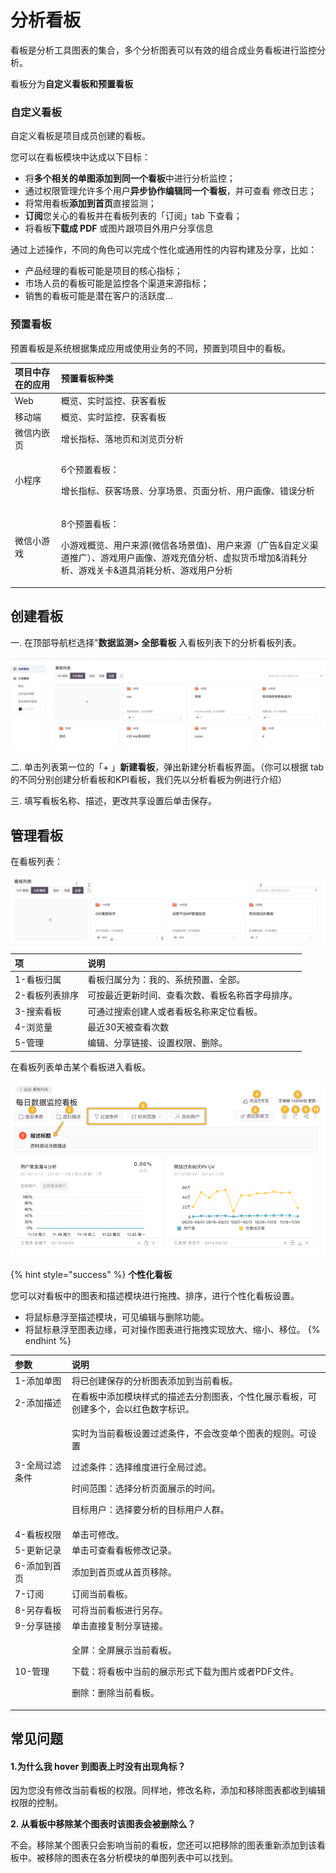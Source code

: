 # 分析看板

看板是分析工具图表的集合，多个分析图表可以有效的组合成业务看板进行监控分析。

看板分为**自定义看板和预置看板**

### 自定义看板

自定义看板是项目成员创建的看板。

您可以在看板模块中达成以下目标：

* 将**多个相关的单图添加到同一个看板**中进行分析监控；
* 通过权限管理允许多个用户**异步协作编辑同一个看板**，并可查看 修改日志；
* 将常用看板**添加到首页**直接监测；
* **订阅**您关心的看板并在看板列表的「订阅」tab 下查看；
* 将看板**下载成 PDF** 或图片跟项目外用户分享信息

通过上述操作，不同的角色可以完成个性化或通用性的内容构建及分享，比如：

* 产品经理的看板可能是项目的核心指标；
* 市场人员的看板可能是监控各个渠道来源指标；
* 销售的看板可能是潜在客户的活跃度…

### 预置看板

预置看板是系统根据集成应用或使用业务的不同，预置到项目中的看板。

<table>
  <thead>
    <tr>
      <th style="text-align:left">&#x9879;&#x76EE;&#x4E2D;&#x5B58;&#x5728;&#x7684;&#x5E94;&#x7528;</th>
      <th
      style="text-align:left">&#x9884;&#x7F6E;&#x770B;&#x677F;&#x79CD;&#x7C7B;</th>
    </tr>
  </thead>
  <tbody>
    <tr>
      <td style="text-align:left">Web</td>
      <td style="text-align:left">&#x6982;&#x89C8;&#x3001;&#x5B9E;&#x65F6;&#x76D1;&#x63A7;&#x3001;&#x83B7;&#x5BA2;&#x770B;&#x677F;</td>
    </tr>
    <tr>
      <td style="text-align:left">&#x79FB;&#x52A8;&#x7AEF;</td>
      <td style="text-align:left">&#x6982;&#x89C8;&#x3001;&#x5B9E;&#x65F6;&#x76D1;&#x63A7;&#x3001;&#x83B7;&#x5BA2;&#x770B;&#x677F;</td>
    </tr>
    <tr>
      <td style="text-align:left">&#x5FAE;&#x4FE1;&#x5185;&#x5D4C;&#x9875;</td>
      <td style="text-align:left">&#x589E;&#x957F;&#x6307;&#x6807;&#x3001;&#x843D;&#x5730;&#x9875;&#x548C;&#x6D4F;&#x89C8;&#x9875;&#x5206;&#x6790;</td>
    </tr>
    <tr>
      <td style="text-align:left">&#x5C0F;&#x7A0B;&#x5E8F;</td>
      <td style="text-align:left">
        <p>6&#x4E2A;&#x9884;&#x7F6E;&#x770B;&#x677F;&#xFF1A;</p>
        <p>&#x589E;&#x957F;&#x6307;&#x6807;&#x3001;&#x83B7;&#x5BA2;&#x573A;&#x666F;&#x3001;&#x5206;&#x4EAB;&#x573A;&#x666F;&#x3001;&#x9875;&#x9762;&#x5206;&#x6790;&#x3001;&#x7528;&#x6237;&#x753B;&#x50CF;&#x3001;&#x9519;&#x8BEF;&#x5206;&#x6790;</p>
      </td>
    </tr>
    <tr>
      <td style="text-align:left">&#x5FAE;&#x4FE1;&#x5C0F;&#x6E38;&#x620F;</td>
      <td style="text-align:left">
        <p>8&#x4E2A;&#x9884;&#x7F6E;&#x770B;&#x677F;&#xFF1A;</p>
        <p>&#x5C0F;&#x6E38;&#x620F;&#x6982;&#x89C8;&#x3001;&#x7528;&#x6237;&#x6765;&#x6E90;(&#x5FAE;&#x4FE1;&#x5404;&#x573A;&#x666F;&#x503C;)&#x3001;&#x7528;&#x6237;&#x6765;&#x6E90;&#xFF08;&#x5E7F;&#x544A;&amp;&#x81EA;&#x5B9A;&#x4E49;&#x6E20;&#x9053;&#x63A8;&#x5E7F;&#xFF09;&#x3001;&#x6E38;&#x620F;&#x7528;&#x6237;&#x753B;&#x50CF;&#x3001;&#x6E38;&#x620F;&#x5145;&#x503C;&#x5206;&#x6790;&#x3001;&#x865A;&#x62DF;&#x8D27;&#x5E01;&#x589E;&#x52A0;&amp;&#x6D88;&#x8017;&#x5206;&#x6790;&#x3001;&#x6E38;&#x620F;&#x5173;&#x5361;&amp;&#x9053;&#x5177;&#x6D88;&#x8017;&#x5206;&#x6790;&#x3001;&#x6E38;&#x620F;&#x7528;&#x6237;&#x5206;&#x6790;</p>
      </td>
    </tr>
  </tbody>
</table>

## 创建看板

一. 在顶部导航栏选择"**数据监测&gt; 全部看板** 入看板列表下的分析看板列表。

![](../../../.gitbook/assets/image%20%2815%29.png)



二. 单击列表第一位的「+ 」**新建看板**，弹出新建分析看板界面。（你可以根据 tab 的不同分别创建分析看板和KPI看板，我们先以分析看板为例进行介绍）

三. 填写看板名称、描述，更改共享设置后单击保存。

## 管理看板 <a id="2-gong-neng-shuo-ming"></a>

在看板列表：

![](../../../.gitbook/assets/image%20%2837%29.png)

| 项 | 说明 |
| :--- | :--- |
| 1-看板归属 | 看板归属分为：我的、系统预置、全部。 |
| 2-看板列表排序 | 可按最近更新时间、查看次数、看板名称首字母排序。 |
| 3-搜索看板 | 可通过搜索创建人或者看板名称来定位看板。 |
| 4-浏览量 | 最近30天被查看次数 |
| 5-管理 | 编辑、分享链接、设置权限、删除。 |

在看板列表单击某个看板进入看板。

![](../../../.gitbook/assets/image%20%2821%29.png)

{% hint style="success" %}
**个性化看板**

您可以对看板中的图表和描述模块进行拖拽、排序，进行个性化看板设置。

* 将鼠标悬浮至描述模块，可见编辑与删除功能。
* 将鼠标悬浮至图表边缘，可对操作图表进行拖拽实现放大、缩小、移位。
{% endhint %}

<table>
  <thead>
    <tr>
      <th style="text-align:left">&#x53C2;&#x6570;</th>
      <th style="text-align:left">&#x8BF4;&#x660E;</th>
    </tr>
  </thead>
  <tbody>
    <tr>
      <td style="text-align:left">1-&#x6DFB;&#x52A0;&#x5355;&#x56FE;</td>
      <td style="text-align:left">&#x5C06;&#x5DF2;&#x521B;&#x5EFA;&#x4FDD;&#x5B58;&#x7684;&#x5206;&#x6790;&#x56FE;&#x8868;&#x6DFB;&#x52A0;&#x5230;&#x5F53;&#x524D;&#x770B;&#x677F;&#x3002;</td>
    </tr>
    <tr>
      <td style="text-align:left">2-&#x6DFB;&#x52A0;&#x63CF;&#x8FF0;</td>
      <td style="text-align:left">&#x5728;&#x770B;&#x677F;&#x4E2D;&#x6DFB;&#x52A0;&#x6A21;&#x5757;&#x6837;&#x5F0F;&#x7684;&#x63CF;&#x8FF0;&#x53BB;&#x5206;&#x5272;&#x56FE;&#x8868;&#xFF0C;&#x4E2A;&#x6027;&#x5316;&#x5C55;&#x793A;&#x770B;&#x677F;&#xFF0C;&#x53EF;&#x521B;&#x5EFA;&#x591A;&#x4E2A;&#xFF0C;&#x4F1A;&#x4EE5;&#x7EA2;&#x8272;&#x6570;&#x5B57;&#x6807;&#x8BC6;&#x3002;</td>
    </tr>
    <tr>
      <td style="text-align:left">3-&#x5168;&#x5C40;&#x8FC7;&#x6EE4;&#x6761;&#x4EF6;</td>
      <td style="text-align:left">
        <p>&#x5B9E;&#x65F6;&#x4E3A;&#x5F53;&#x524D;&#x770B;&#x677F;&#x8BBE;&#x7F6E;&#x8FC7;&#x6EE4;&#x6761;&#x4EF6;&#xFF0C;&#x4E0D;&#x4F1A;&#x6539;&#x53D8;&#x5355;&#x4E2A;&#x56FE;&#x8868;&#x7684;&#x89C4;&#x5219;&#x3002;&#x53EF;&#x8BBE;&#x7F6E;</p>
        <p>&#x8FC7;&#x6EE4;&#x6761;&#x4EF6;&#xFF1A;&#x9009;&#x62E9;&#x7EF4;&#x5EA6;&#x8FDB;&#x884C;&#x5168;&#x5C40;&#x8FC7;&#x6EE4;&#x3002;</p>
        <p>&#x65F6;&#x95F4;&#x8303;&#x56F4;&#xFF1A;&#x9009;&#x62E9;&#x5206;&#x6790;&#x9875;&#x9762;&#x5C55;&#x793A;&#x7684;&#x65F6;&#x95F4;&#x3002;</p>
        <p>&#x76EE;&#x6807;&#x7528;&#x6237;&#xFF1A;&#x9009;&#x62E9;&#x8981;&#x5206;&#x6790;&#x7684;&#x76EE;&#x6807;&#x7528;&#x6237;&#x4EBA;&#x7FA4;&#x3002;</p>
      </td>
    </tr>
    <tr>
      <td style="text-align:left">4-&#x770B;&#x677F;&#x6743;&#x9650;</td>
      <td style="text-align:left">&#x5355;&#x51FB;&#x53EF;&#x4FEE;&#x6539;&#x3002;</td>
    </tr>
    <tr>
      <td style="text-align:left">5-&#x66F4;&#x65B0;&#x8BB0;&#x5F55;</td>
      <td style="text-align:left">&#x5355;&#x51FB;&#x53EF;&#x67E5;&#x770B;&#x770B;&#x677F;&#x4FEE;&#x6539;&#x8BB0;&#x5F55;&#x3002;</td>
    </tr>
    <tr>
      <td style="text-align:left">6-&#x6DFB;&#x52A0;&#x5230;&#x9996;&#x9875;</td>
      <td style="text-align:left">&#x6DFB;&#x52A0;&#x5230;&#x9996;&#x9875;&#x6216;&#x4ECE;&#x9996;&#x9875;&#x79FB;&#x9664;&#x3002;</td>
    </tr>
    <tr>
      <td style="text-align:left">7-&#x8BA2;&#x9605;</td>
      <td style="text-align:left">&#x8BA2;&#x9605;&#x5F53;&#x524D;&#x770B;&#x677F;&#x3002;</td>
    </tr>
    <tr>
      <td style="text-align:left">8-&#x53E6;&#x5B58;&#x770B;&#x677F;</td>
      <td style="text-align:left">&#x53EF;&#x5C06;&#x5F53;&#x524D;&#x770B;&#x677F;&#x8FDB;&#x884C;&#x53E6;&#x5B58;&#x3002;</td>
    </tr>
    <tr>
      <td style="text-align:left">9-&#x5206;&#x4EAB;&#x94FE;&#x63A5;</td>
      <td style="text-align:left">&#x5355;&#x51FB;&#x76F4;&#x63A5;&#x590D;&#x5236;&#x5206;&#x4EAB;&#x94FE;&#x63A5;&#x3002;</td>
    </tr>
    <tr>
      <td style="text-align:left">10-&#x7BA1;&#x7406;</td>
      <td style="text-align:left">
        <p>&#x5168;&#x5C4F;&#xFF1A;&#x5168;&#x5C4F;&#x5C55;&#x793A;&#x5F53;&#x524D;&#x770B;&#x677F;&#x3002;</p>
        <p>&#x4E0B;&#x8F7D;&#xFF1A;&#x5C06;&#x770B;&#x677F;&#x4E2D;&#x5F53;&#x524D;&#x7684;&#x5C55;&#x793A;&#x5F62;&#x5F0F;&#x4E0B;&#x8F7D;&#x4E3A;&#x56FE;&#x7247;&#x6216;&#x8005;PDF&#x6587;&#x4EF6;&#x3002;</p>
        <p>&#x5220;&#x9664;&#xFF1A;&#x5220;&#x9664;&#x5F53;&#x524D;&#x770B;&#x677F;&#x3002;</p>
      </td>
    </tr>
  </tbody>
</table>

## 常见问题 <a id="3-chang-jian-wen-ti"></a>

#### **1.为什么我 hover 到图表上时没有出现角标？** <a id="1-wei-shi-mo-wo-hover-dao-tu-biao-shang-shi-mei-you-chu-xian-jiao-biao"></a>

因为您没有修改当前看板的权限。同样地，修改名称，添加和移除图表都收到编辑权限的控制。

**2. 从看板中移除某个图表时该图表会被删除么？**

不会。移除某个图表只会影响当前的看板，您还可以把移除的图表重新添加到该看板中。被移除的图表在各分析模块的单图列表中可以找到。

